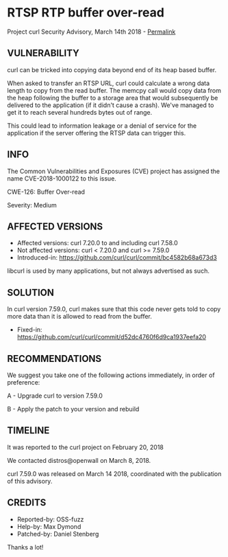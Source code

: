 RTSP RTP buffer over-read
=========================

Project curl Security Advisory, March 14th 2018 -
[Permalink](https://curl.se/docs/CVE-2018-1000122.html)

VULNERABILITY
-------------

curl can be tricked into copying data beyond end of its heap based buffer.

When asked to transfer an RTSP URL, curl could calculate a wrong data length
to copy from the read buffer. The memcpy call would copy data from the heap
following the buffer to a storage area that would subsequently be delivered to
the application (if it didn't cause a crash). We've managed to get it to reach
several hundreds bytes out of range.

This could lead to information leakage or a denial of service for the
application if the server offering the RTSP data can trigger this.

INFO
----

The Common Vulnerabilities and Exposures (CVE) project has assigned the name
CVE-2018-1000122 to this issue.

CWE-126: Buffer Over-read

Severity: Medium

AFFECTED VERSIONS
-----------------

- Affected versions: curl 7.20.0 to and including curl 7.58.0
- Not affected versions: curl < 7.20.0 and curl >= 7.59.0
- Introduced-in: https://github.com/curl/curl/commit/bc4582b68a673d3

libcurl is used by many applications, but not always advertised as such.

SOLUTION
------------

In curl version 7.59.0, curl makes sure that this code never gets told to copy
more data than it is allowed to read from the buffer.

- Fixed-in: https://github.com/curl/curl/commit/d52dc4760f6d9ca1937eefa20

RECOMMENDATIONS
---------------

We suggest you take one of the following actions immediately, in order of
preference:

 A - Upgrade curl to version 7.59.0

 B - Apply the patch to your version and rebuild

TIMELINE
---------

It was reported to the curl project on February 20, 2018

We contacted distros@openwall on March 8, 2018.

curl 7.59.0 was released on March 14 2018, coordinated with the publication of
this advisory.

CREDITS
-------

- Reported-by: OSS-fuzz
- Help-by: Max Dymond
- Patched-by: Daniel Stenberg

Thanks a lot!
